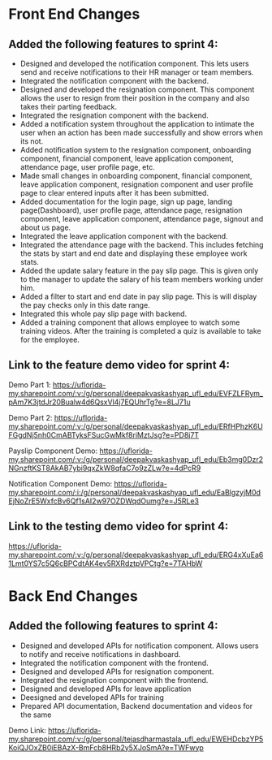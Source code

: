 # Front End Changes

## Added the following features to sprint 4:

* Designed and developed the notification component. This lets users send and receive notifications to their HR manager or team members.
* Integrated the notification component with the backend.
* Designed and developed the resignation component. This component allows the user to resign from their position in the company and also takes their parting feedback.
* Integrated the resignation component with the backend.
* Added a notification system throughout the application to intimate the user when an action has been made successfully and show errors when its not.
* Added notification system to the resignation component, onboarding component, financial component, leave application component, attendance page, user profile page, etc.
* Made small changes in onboarding component, financial component, leave application component, resignation component and user profile page to clear entered inputs after it has been submitted.
* Added documentation for the login page, sign up page, landing page(Dashboard), user profile page, attendance page, resignation component, leave application component, attendance page, signout and about us page.
* Integrated the leave application component with the backend.
* Integrated the attendance page with the backend. This includes fetching the stats by start and end date and displaying these employee work stats.
* Added the update salary feature in the pay slip page. This is given only to the manager to update the salary of his team members working under him.
* Added a filter to start and end date in pay slip page. This is will display the pay checks only in this date range.
* Integrated this whole pay slip page with backend.
* Added a training component that allows employee to watch some training videos. After the training is completed a quiz is available to take for the employee.

## Link to the feature demo video for sprint 4: 

Demo Part 1: https://uflorida-my.sharepoint.com/:v:/g/personal/deepakvaskashyap_ufl_edu/EVFZLFRym_pAm7K3jtdJr20Bualw4d6QsxVl4j7EQUhrTg?e=8LJ71u

Demo Part 2: https://uflorida-my.sharepoint.com/:v:/g/personal/deepakvaskashyap_ufl_edu/ERfHPhzK6UFGgdNj5nh0CmABTyksFSucGwMkf8riMztJsg?e=PD8j7T

Payslip Component Demo: https://uflorida-my.sharepoint.com/:v:/g/personal/deepakvaskashyap_ufl_edu/Eb3mg0Dzr2NGnzftKST8AkAB7ybi9qxZkW8qfaC7o9zZLw?e=4dPcR9

Notification Component Demo: 
https://uflorida-my.sharepoint.com/:i:/g/personal/deepakvaskashyap_ufl_edu/EaBlgzyjM0dEjNoZrE5WxfcBv6Qf1sAI2w97OZDWqdOumg?e=J5RLe3

## Link to the testing demo video for sprint 4: 

https://uflorida-my.sharepoint.com/:v:/g/personal/deepakvaskashyap_ufl_edu/ERG4xXuEa61Lmt0YS7c5Q6cBPCdtAK4ev5RXRdztpVPCtg?e=7TAHbW

# Back End Changes

## Added the following features to sprint 4:

* Designed and developed APIs for notification component. Allows users to notify and receive notifications in dashboard.
* Integrated the notification component with the frontend.
* Designed and developed APIs for resignation component. 
* Integrated the resignation component with the frontend.
* Designed and developed APIs for leave application
* Deesigned and developed APIs for training 
* Prepared API documentation, Backend documentation and videos for the same

Demo Link:
https://uflorida-my.sharepoint.com/:v:/g/personal/tejasdharmastala_ufl_edu/EWEHDcbzYP5KoiQJOxZB0iEBAzX-BmFcb8HRb2y5XJoSmA?e=TWFwyp
